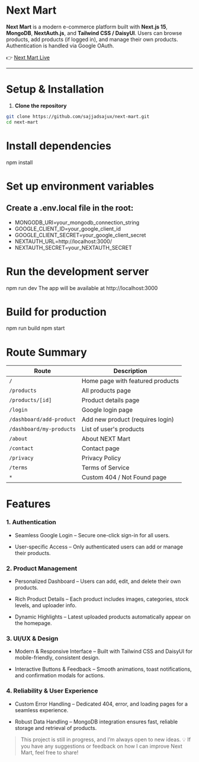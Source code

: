 # Next Mart

**Next Mart** is a modern e-commerce platform built with **Next.js 15**, **MongoDB**, **NextAuth.js**, and **Tailwind CSS / DaisyUI**. Users can browse products, add products (if logged in), and manage their own products. Authentication is handled via Google OAuth.

👉 [Next Mart Live](https://next-mart-sage.vercel.app)

---

# Setup & Installation

1. **Clone the repository**

```bash
git clone https://github.com/sajjadsajux/next-mart.git
cd next-mart
```

# Install dependencies

npm install

# Set up environment variables

## Create a .env.local file in the root:

- MONGODB_URI=your_mongodb_connection_string
- GOOGLE_CLIENT_ID=your_google_client_id
- GOOGLE_CLIENT_SECRET=your_google_client_secret
- NEXTAUTH_URL=http://localhost:3000/
- NEXTAUTH_SECRET=your_NEXTAUTH_SECRET

# Run the development server

npm run dev
The app will be available at http://localhost:3000

# Build for production

npm run build
npm start

# Route Summary

| Route                    | Description                      |
| ------------------------ | -------------------------------- |
| `/`                      | Home page with featured products |
| `/products`              | All products page                |
| `/products/[id]`         | Product details page             |
| `/login`                 | Google login page                |
| `/dashboard/add-product` | Add new product (requires login) |
| `/dashboard/my-products` | List of user's products          |
| `/about`                 | About NEXT Mart                  |
| `/contact`               | Contact page                     |
| `/privacy`               | Privacy Policy                   |
| `/terms`                 | Terms of Service                 |
| `*`                      | Custom 404 / Not Found page      |

# Features
### 1. Authentication

- Seamless Google Login – Secure one-click sign-in for all users.

- User-specific Access – Only authenticated users can add or manage their products.

### 2. Product Management

- Personalized Dashboard – Users can add, edit, and delete their own products.

- Rich Product Details – Each product includes images, categories, stock levels, and uploader info.

- Dynamic Highlights – Latest uploaded products automatically appear on the homepage.

### 3. UI/UX & Design

- Modern & Responsive Interface – Built with Tailwind CSS and DaisyUI for mobile-friendly, consistent design.

- Interactive Buttons & Feedback – Smooth animations, toast notifications, and confirmation modals for actions.

### 4. Reliability & User Experience

- Custom Error Handling – Dedicated 404, error, and loading pages for a seamless experience.

- Robust Data Handling – MongoDB integration ensures fast, reliable storage and retrieval of products.

> This project is still in progress, and I’m always open to new ideas.
> 💡 If you have any suggestions or feedback on how I can improve Next Mart, feel free to share!
